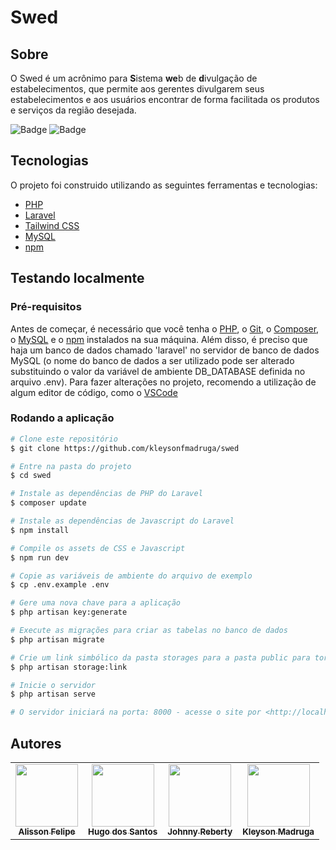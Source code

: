 # Swed
## Sobre
O Swed é um acrônimo para **S**istema **we**b de **d**ivulgação de estabelecimentos, que permite aos gerentes divulgarem seus estabelecimentos e aos usuários encontrar de forma facilitada os produtos e serviços da região desejada.

![Badge](https://img.shields.io/github/license/kleysonfmadruga/swed)
![Badge](https://img.shields.io/github/last-commit/kleysonfmadruga/swed)

## Tecnologias

O projeto foi construido utilizando as seguintes ferramentas e tecnologias:

- [PHP](https://www.php.net/)
- [Laravel](https://laravel.com/)
- [Tailwind CSS](https://tailwindcss.com/)
- [MySQL](https://www.mysql.com/)
- [npm](https://www.npmjs.com/)

## Testando localmente

### Pré-requisitos

Antes de começar, é necessário que você tenha o [PHP](https://www.php.net/), o [Git](https://git-scm.com/), o [Composer](https://getcomposer.org/), o [MySQL](https://www.mysql.com/) e o [npm](https://www.npmjs.com/) instalados na sua máquina. Além disso, é preciso que haja um banco de dados chamado 'laravel' no servidor de banco de dados MySQL (o nome do banco de dados a ser utilizado pode ser alterado substituindo o valor da variável de ambiente DB_DATABASE definida no arquivo .env). Para fazer alterações no projeto, recomendo a utilização de algum editor de código, como o [VSCode](https://code.visualstudio.com/)

### Rodando a aplicação

```bash
# Clone este repositório
$ git clone https://github.com/kleysonfmadruga/swed

# Entre na pasta do projeto
$ cd swed

# Instale as dependências de PHP do Laravel
$ composer update

# Instale as dependências de Javascript do Laravel
$ npm install

# Compile os assets de CSS e Javascript
$ npm run dev

# Copie as variáveis de ambiente do arquivo de exemplo
$ cp .env.example .env

# Gere uma nova chave para a aplicação
$ php artisan key:generate

# Execute as migrações para criar as tabelas no banco de dados
$ php artisan migrate

# Crie um link simbólico da pasta storages para a pasta public para torná-la pública
$ php artisan storage:link

# Inicie o servidor
$ php artisan serve

# O servidor iniciará na porta: 8000 - acesse o site por <http://localhost:8000>
```

## Autores
<!-- ALL-CONTRIBUTORS-LIST:START - Do not remove or modify this section -->
<!-- prettier-ignore-start -->
<!-- markdownlint-disable -->
<table>
  <tr>
    <td align="center"><a href="https://github.com/alissonfelipee"><img src="https://avatars1.githubusercontent.com/u/62302819?s=460&v=4" width="100px;" alt=""/><br /><sub><b>Alisson Felipe</b></sub></a></td>
    <td align="center"><a href="https://github.com/hugofsantos"><img src="https://avatars3.githubusercontent.com/u/74878213?s=400&v=4" width="100px;" alt=""/><br /><sub><b>Hugo dos Santos</b></sub></a></td>
    <td align="center"><a href="https://github.com/johnReberty"><img src="https://avatars3.githubusercontent.com/u/68155695?s=460&u=4d3186a52764e0d41ac34e7355b71771e56abf68&v=4" width="100px;" alt=""/><br /><sub><b>Johnny Reberty</b></sub></a></td>
    <td align="center"><a href="https://github.com/kleysonfmadruga"><img src="https://avatars2.githubusercontent.com/u/40344712?s=460&u=22908c3d03495629b06a09ce724a510d4a9dc96a&v=4" width="100px;" alt=""/><br /><sub><b>Kleyson Madruga</b></sub></a></td>
   </tr>
</table>
<!-- markdownlint-enable -->
<!-- prettier-ignore-end -->
<!-- ALL-CONTRIBUTORS-LIST:END -->
    
